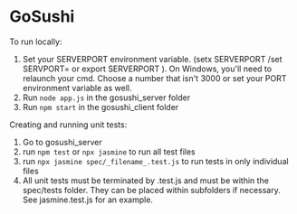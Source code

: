 # GoSushi

To run locally:

1. Set your SERVERPORT environment variable. (setx SERVERPORT <numnber>/set SERVPORT=<number> or export SERVERPORT <number>). On Windows, you'll need to relaunch your cmd. Choose a number that isn't 3000 or set your PORT environment variable as well.
2. Run `node app.js` in the gosushi_server folder
3. Run `npm start` in the gosushi_client folder

Creating and running unit tests:
    
1. Go to gosushi_server
2. run `npm test` or `npx jasmine` to run all test files
3. run `npx jasmine spec/_filename_.test.js` to run tests in only individual files
4. All unit tests must be terminated by .test.js and must be within the spec/tests folder.
   They can be placed within subfolders if necessary. See jasmine.test.js for an example.

